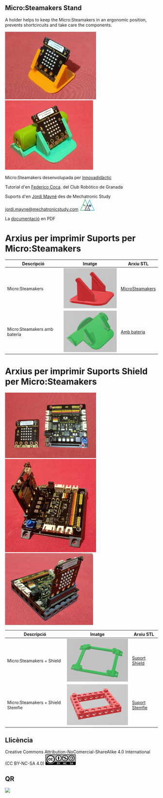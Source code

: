 ## Micro:Steamakers Stand

A holder helps to keep the Micro:Steamakers in an ergonomic position, prevents shortcircuits and take care the components.  

<img src="Imatges/Micro1.jpg" width="300" />   <img src="Imatges/Micro2.jpg" width="290" />  


Micro:Steamakers desenvolupada per [Innovadidàctic](https://shop.innovadidactic.com/ca/standard-placas-shields-y-kits/1677-placa-esp32-micro-steamakers-8436574314663.html)  

Tutorial d'en [Federico Coca](https://fgcoca.github.io/ESP32-micro-STEAMakers/). del Club Robótico de Granada 

Suports d'en [Jordi Mayné](https://github.com/maynej) des de Mechatronic Study jordi.mayne@mechatronicstudy.com <img src="Imatges/Logo3senseFons.png" width="50" />

La [documentació](https://github.com/maynej/Micro-Steamakers-Stand/tree/main/Doc/) en PDF   

# Arxius per imprimir Suports per Micro:Steamakers
  
Descripció         | Imatge          | Arxiu STL    
------------- | ------------- | ------------- 
Micro:Steamakers |![](Imatges/MicroSteamakers.jpg) | [MicroSteamakers](STL/StandMicroSteamaker.stl)
Micro:Steamakers amb batería  |![](Imatges/MicroSteamakersBat.jpg) | [Amb bateria](STL/StandMicroSteamakerBat.stl)

# Arxius per imprimir Suports Shield per Micro:Steamakers

<img src="Imatges/MicroShield3.jpg" width="300" /> <img src="Imatges/MicroShield.jpg" width="300" />   <img src="Imatges/MicroStemfie.jpg" width="290" />

Descripció         | Imatge          | Arxiu STL    
------------- | ------------- | ------------- 
Micro:Steamakers + Shield  |![](Imatges/Shield.png) | [Suport Shield](STL/Shield.stl)
Micro:Steamakers + Shield Stemfie  |![](Imatges/ShieldStemfie.jpg) | [Suport Stemfie](STL/ShieldStemfie.stl)
 
## Llicència
Creative Commons Attribution-NoComercial-ShareAlike 4.0 International (CC BY-NC-SA 4.0)  <img src="Imatges/CC.png" width="100" />

## QR
<img src="https://www.codigos-qr.com/qr/php/qr_img.php?d=https%3A%2F%2Fgithub.com%2Fmaynej%2FMicro-Steamakers-Stand&s=6&e=m"/>
